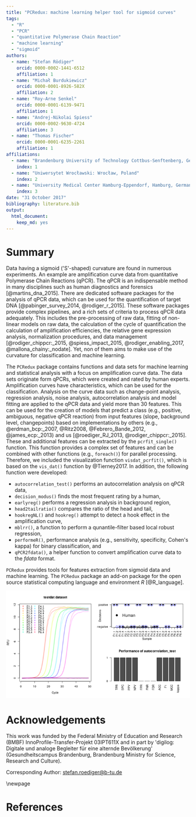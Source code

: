 ```yaml
---
title: "PCRedux: machine learning helper tool for sigmoid curves"
tags:
  - "R"
  - "PCR"
  - "quantitative Polymerase Chain Reaction"
  - "machine learning"
  - "sigmoid"
authors:
  - name: "Stefan Rödiger"
    orcid: 0000-0002-1441-6512
    affiliation: 1
  - name: "Michał Burdukiewicz"
    orcid: 0000-0001-8926-582X
    affiliation: 2
  - name: "Roy-Arne Senkel"
    orcid: 0000-0001-6139-9471
    affiliation: 1
  - name: "Andrej-Nikolai Spiess"
    orcid: 0000-0002-9630-4724
    affiliation: 3
  - name: "Thomas Fischer"
    orcid: 0000-0001-6235-2261
    affiliation: 1
affiliations:
  - name: "Brandenburg University of Technology Cottbus-Senftenberg, Germany"
    index: 1
  - name: "Uniwersytet Wrocławski: Wrocław, Poland"
    index: 2
  - name: "University Medical Center Hamburg-Eppendorf, Hamburg, Germany"
    index: 3
date: "31 October 2017"
bibliography: literature.bib
output:
  html_document:
    keep_md: yes
---
```


# Summary

Data having a sigmoid ('S'-shaped) curvature are found in numerous experiments. 
An example are amplification curve data from quantitative Polymerase Chain 
Reactions (qPCR). The qPCR is an indispensable method in many disciplines such 
as human diagnostics and forensics [@martins_dna_2015]. There are dedicated 
software packages for the analysis of qPCR data, which can be used for the 
quantification of target DNA [@pabinger_survey_2014, @rodiger_r_2015]. These 
software packages provide complex pipelines, and a rich sets of criteria to 
process qPCR data adequately. This includes the pre-processing of raw data, 
fitting of non-linear models on raw data, the calculation of the cycle of 
quantification the calculation of amplification efficiencies, the relative gene 
expression analysis, normalization procedures, and data management 
[@rodiger_chippcr:_2015, @spiess_impact_2015, @rodiger_enabling_2017, 
@mallona_chainy:_nodate]. Yet, non of them aims to make use of the curvature for 
classification and machine learning.

The `PCRedux` package contains functions and data sets for machine learning and 
statistical analysis with a focus on amplification curve data. The data sets 
originate form qPCRs, which were created and rated by human experts. 
Amplification curves have characteristics, which can be used for the 
classification. Analysis on the curve data such as change-point analysis, 
regression analysis, noise analysis, autocorrelation analysis and model fitting 
are applied to the qPCR data and yield more than 30 features. This can be used 
for the creation of models that predict a class (e.g., positive, ambiguous, 
negative qPCR reaction) from input features (slope, background level, 
changepoints) based on implementations by others (e.g., @erdman_bcp:_2007, 
@Ritz2008, @Febrero_Bande_2012, @james_ecp:_2013) and us [@roediger_RJ_2013, 
@rodiger_chippcr:_2015]. These and additional features can be extracted by the 
`pcrfit_single()` function. This function provides a complex set of features and 
can be combined with other functions (e.g., `foreach()`) for parallel 
processing. Therefore, we included the visualization function 
`visdat_pcrfit()`, which is based on the `vis_dat()` function by 
@Tierney2017. In addition, the following function were developed:

- `autocorrelation_test()` performs an autocorrelation analysis on qPCR data,
- `decision_modus()` finds the most frequent rating by a human,
- `earlyreg()` performs a regression analysis in background region,
- `head2tailratio()` compares the ratio of the head and tail,
- `hookregNL()` and `hookreg()` attempt to detect a hook effect in the amplification curve,
- `mblrr()`, a function to perform a qunantile-filter based local robust regression,
- `performeR()`, performance analysis (e.g., sensitivity, specificity, Cohen's kappa) for binary classification, and
- `qPCR2fdata()`, a helper function to convert amplification curve data to the *fdata* format.



`PCRedux` provides tools for features extraction from sigmoid data and machine 
learning. The `PCRedux` package an add-on package for the open source 
statistical computing language and environment *R* [@R_language].

![](fig1.png)<!-- -->

# Acknowledgements
This work was funded by the Federal Ministry of Education and Research
(BMBF) InnoProfile-Transfer-Projekt 03IPT611X and in part by 'digilog: Digitale
und analoge Begleiter für eine alternde Bevölkerung' (Gesundheitscampus
Brandenburg, Brandenburg Ministry for Science, Research and Culture).

Corresponding Author: stefan.roediger@b-tu.de

\newpage

# References

